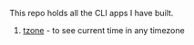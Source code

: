 This repo holds all the CLI apps I have built.

1. [tzone](./tzone/) - to see current time in any timezone